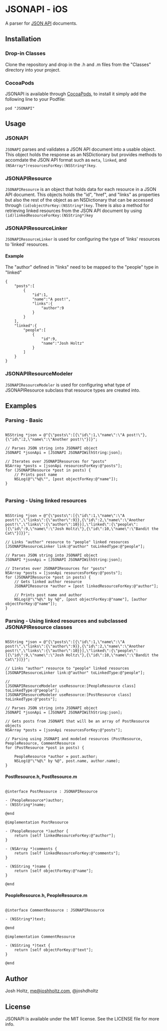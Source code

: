 # JSONAPI - iOS

A parser for [JSON API](http://jsonapi.org) documents.

## Installation

### Drop-in Classes
Clone the repository and drop in the .h and .m files from the "Classes" directory into your project.

### CocoaPods

JSONAPI is available through [CocoaPods](http://cocoapods.org), to install
it simply add the following line to your Podfile:

    pod "JSONAPI"

## Usage

### JSONAPI
`JSONAPI` parses and validates a JSON API document into a usable object. This object holds the response as an NSDictionary but provides methods to accomdate the JSON API format such as `meta`, `linked`, and `(NSArray*)resourcesForKey:(NSString*)key`.

### JSONAPIResource
`JSONAPIResource` is an object that holds data for each resource in a JSON API document. This objects holds the "id", "href", and "links" as properties but also the rest of the object as an NSDictionary that can be accessed through `(id)objectForKey:(NSString*)key`. There is also a method for retrieving linked resources from the JSON API document by using `(id)linkedResourceForKey:(NSString*)key`

### JSONAPIResourceLinker
`JSONAPIResourceLinker` is used for configuring the type of 'links' resources to 'linked' resources.

#### Example
The "author" defined in "links" need to be mapped to the "people" type in "linked"

````
{
    "posts":[
        {
            "id":1,
            "name":"A post!",
            "links":{
                "author":9
            }
        }
    ],
    "linked":{
        "people":[
            {
                "id":9,
                "name":"Josh Holtz"
            }
        ]
    }
}

````

### JSONAPIResourceModeler

`JSONAPIResourceModeler` is used for configuring what type of JSONAPIResource subclass that resource types are created into.

## Examples

### Parsing - Basic

```` objc

NSString *json = @"{\"posts\":[{\"id\":1,\"name\":\"A post!\"},{\"id\":2,\"name\":\"Another post!\"}]}";

// Parses JSON string into JSONAPI object
JSONAPI *jsonApi = [JSONAPI JSONAPIWithString:json];

// Iterates over JSONAPIResources for "posts"
NSArray *posts = [jsonApi resourcesForKey:@"posts"];
for (JSONAPIResource *post in posts) {
    // Prints post name
    NSLog(@"\"%@\"", [post objectForKey:@"name"]);
}


````

### Parsing - Using linked resources

```` objc

NSString *json = @"{\"posts\":[{\"id\":1,\"name\":\"A post!\",\"links\":{\"author\":9}},{\"id\":2,\"name\":\"Another post!\",\"links\":{\"author\":10}}],\"linked\":{\"people\":[{\"id\":9,\"name\":\"Josh Holtz\"},{\"id\":10,\"name\":\"Bandit the Cat\"}]}}";

// Links "author" resource to "people" linked resources
[JSONAPIResourceLinker link:@"author" toLinkedType:@"people"];

// Parses JSON string into JSONAPI object
JSONAPI *jsonApi = [JSONAPI JSONAPIWithString:json];

// Iterates over JSONAPIResources for "posts"
NSArray *posts = [jsonApi resourcesForKey:@"posts"];
for (JSONAPIResource *post in posts) {
    // Gets linked author resource
    JSONAPIResource *author = [post linkedResourceForKey:@"author"];
    
    // Prints post name and author
    NSLog(@"\"%@\" by %@", [post objectForKey:@"name"], [author objectForKey:@"name"]);
}

````

### Parsing - Using linked resources and subclassed JSONAPIResource classes

```` objc

NSString *json = @"{\"posts\":[{\"id\":1,\"name\":\"A post!\",\"links\":{\"author\":9}},{\"id\":2,\"name\":\"Another post!\",\"links\":{\"author\":10}}],\"linked\":{\"people\":[{\"id\":9,\"name\":\"Josh Holtz\"},{\"id\":10,\"name\":\"Bandit the Cat\"}]}}";

// Links "author" resource to "people" linked resources
[JSONAPIResourceLinker link:@"author" toLinkedType:@"people"];

//
[JSONAPIResourceModeler useResource:[PeopleResource class] toLinkedType:@"people"];
[JSONAPIResourceModeler useResource:[PostResource class] toLinkedType:@"posts"];

// Parses JSON string into JSONAPI object
JSONAPI *jsonApi = [JSONAPI JSONAPIWithString:json];

// Gets posts from JSONAPI that will be an array of PostResource objects
NSArray *posts = [jsonApi resourcesForKey:@"posts"];

// Parsing using JSONAPI and modeled resources (PostResource, PeopleResource, CommentResource
for (PostResource *post in posts) {
    
    PeopleResource *author = post.author;
    NSLog(@"\"%@\" by %@", post.name, author.name);
}

````

#### PostResource.h, PostResource.m

```` objc

@interface PostResource : JSONAPIResource

- (PeopleResource*)author;
- (NSString*)name;

@end

@implementation PostResource

- (PeopleResource *)author {
    return [self linkedResourceForKey:@"author"];
}

- (NSArray *)comments {
    return [self linkedResourceForKey:@"comments"];
}

- (NSString *)name {
    return [self objectForKey:@"name"];
}

@end

````

#### PeopleResource.h, PeopleResource.m

```` objc

@interface CommentResource : JSONAPIResource

- (NSString*)text;

@end

@implementation CommentResource

- (NSString *)text {
    return [self objectForKey:@"text"];
}

@end

````

## Author

Josh Holtz, me@joshholtz.com, @joshdholtz

## License

JSONAPI is available under the MIT license. See the LICENSE file for more info.

